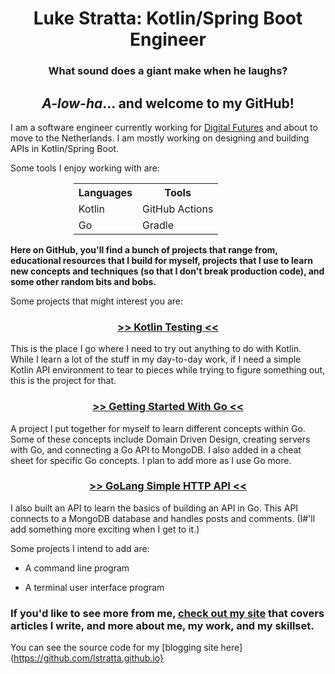 <link href="style.css" rel="stylesheet"></link> 

# <div align="center">Luke Stratta: Kotlin/Spring Boot Engineer</div>


### <div align="center">What sound does a giant make when he laughs?</div>

## <div align="center"> _A-low-ha_... and welcome to my GitHub!</div>

I am a software engineer currently working for [Digital Futures](https://www.digitalfutures.com) and about to move to the Netherlands. I am mostly working on designing and building APIs in Kotlin/Spring Boot.

Some tools I enjoy working with are: 
<div align="center" >
<table style="width:60%">

<tr>  
<th>Languages</th>
<th>Tools</th>
</tr>

<tr>
<td>Kotlin</td>
<td>GitHub Actions</td>
</tr>

<tr>
<td>Go</td>
<td>Gradle</td>
</tr>

</table>
</div>

**Here on GitHub, you'll find a bunch of projects that range from, educational resources that I build for myself, projects that I use to learn new concepts and techniques (so that I don't break production code), and some other random bits and bobs.**

Some projects that might interest you are:

### <div align="center">[>> Kotlin Testing <<](https://github.com/lstratta/kotlin-testing)</div>

This is the place I go where I need to try out anything to do with Kotlin. While I learn a lot of the stuff in my day-to-day work, if I need a simple Kotlin API environment to tear to pieces while trying to figure something out, this is the project for that.

### <div align="center">[>> Getting Started With Go <<](https://github.com/lstratta/getting-started-with-go)</div>
    
A project I put together for myself to learn different concepts within Go. Some of these concepts include Domain Driven Design, creating servers with Go, and connecting a Go API to MongoDB. I also added in a cheat sheet for specific Go concepts. I plan to add more as I use Go more.

### <div align="center">[>> GoLang Simple HTTP API <<](https://github.com/lstratta/golang-simple-http-api)    </div>
    
I also built an API to learn the basics of building an API in Go. This API connects to a MongoDB database and handles posts and comments. (I#'ll add something more exciting when I get to it.)

Some projects I intend to add are:

* A command line program 

* A terminal user interface program 


### If you'd like to see more from me, [check out my site](https://lstratta.github.io) that covers articles I write, and more about me, my work, and my skillset.

You can see the source code for my [blogging site here](https://github.com/lstratta.github.io}
